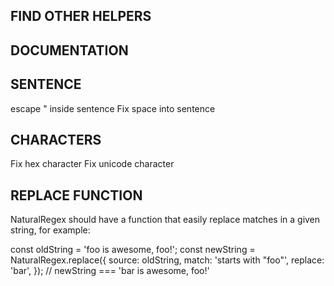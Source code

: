 ## FIND OTHER HELPERS

## DOCUMENTATION

## SENTENCE

escape " inside sentence
Fix space into sentence

## CHARACTERS

Fix hex character
Fix unicode character

## REPLACE FUNCTION

NaturalRegex should have a function that easily replace matches in a given string, for example:

const oldString = 'foo is awesome, foo!';
const newString = NaturalRegex.replace({
    source: oldString,
    match: 'starts with "foo"',
    replace: 'bar',
});
// newString === 'bar is awesome, foo!'